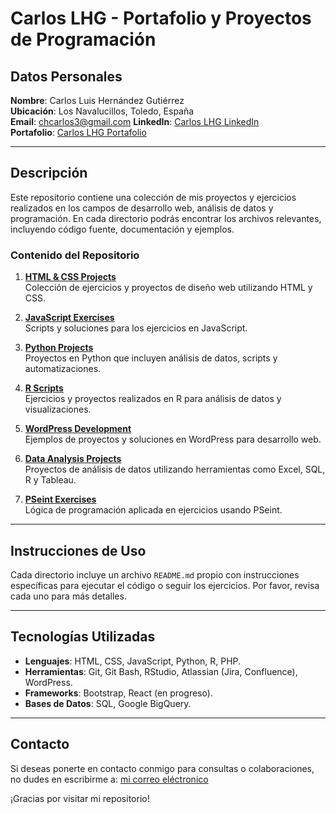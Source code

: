 # Carlos LHG - Portafolio y Proyectos de Programación

## Datos Personales

**Nombre**: Carlos Luis Hernández Gutiérrez  
**Ubicación**: Los Navalucillos, Toledo, España  
**Email**: [chcarlos3@gmail.com](mailto:chcarlos3@gmail.com)
**LinkedIn**: [Carlos LHG LinkedIn](https://www.linkedin.com/in/carloslhg)  
**Portafolio**: [Carlos LHG Portafolio](https://portafolio.carloslhg.com/)

---

## Descripción

Este repositorio contiene una colección de mis proyectos y ejercicios realizados en los campos de desarrollo web, análisis de datos y programación. En cada directorio podrás encontrar los archivos relevantes, incluyendo código fuente, documentación y ejemplos.

### Contenido del Repositorio

1. **[HTML & CSS Projects](https://carloslhg.github.io/Repositorio/html-css-projects/)**  
   Colección de ejercicios y proyectos de diseño web utilizando HTML y CSS.

2. **[JavaScript Exercises](https://carloslhg.github.io/Repositorio/javascript-exercises/)**  
   Scripts y soluciones para los ejercicios en JavaScript.

3. **[Python Projects](https://carloslhg.github.io/Repositorio/python-projects/)**  
   Proyectos en Python que incluyen análisis de datos, scripts y automatizaciones.

4. **[R Scripts](https://carloslhg.github.io/Repositorio/r-scripts/)**  
   Ejercicios y proyectos realizados en R para análisis de datos y visualizaciones.

5. **[WordPress Development](https://carloslhg.github.io/Repositorio/wordpress-development/)**  
   Ejemplos de proyectos y soluciones en WordPress para desarrollo web.

6. **[Data Analysis Projects](https://carloslhg.github.io/Repositorio/data-analysis-projects/)**  
   Proyectos de análisis de datos utilizando herramientas como Excel, SQL, R y Tableau.

7. **[PSeint Exercises](https://carloslhg.github.io/Repositorio/pseint-exercises/)**  
   Lógica de programación aplicada en ejercicios usando PSeint.

---

## Instrucciones de Uso

Cada directorio incluye un archivo `README.md` propio con instrucciones específicas para ejecutar el código o seguir los ejercicios. Por favor, revisa cada uno para más detalles.

---

## Tecnologías Utilizadas

- **Lenguajes**: HTML, CSS, JavaScript, Python, R, PHP.
- **Herramientas**: Git, Git Bash, RStudio, Atlassian (Jira, Confluence), WordPress.
- **Frameworks**: Bootstrap, React (en progreso).
- **Bases de Datos**: SQL, Google BigQuery.

---

## Contacto

Si deseas ponerte en contacto conmigo para consultas o colaboraciones, no dudes en escribirme a: [mi correo eléctronico](mailto:chcarlos3@gmail.com)

¡Gracias por visitar mi repositorio!
